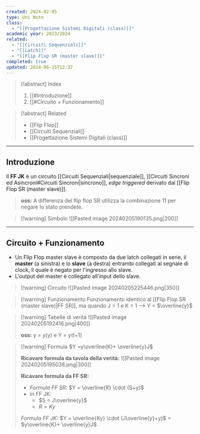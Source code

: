 ```yaml
---
created: 2024-02-05
type: Uni Note
class:
  - "[[Progettazione Sistemi Digitali (class)]]"
academic year: 2023/2024
related:
  - "[[Circuiti Sequenziali]]"
  - "[[Latch]]"
  - "[[Flip Flop SR (master slave)]]"
completed: true
updated: 2024-06-25T12:37
---
```

>[!abstract] Index
>1. [[#Introduzione]]
>2. [[#Circuito + Funzionamento]]

>[!abstract] Related
>- [[Flip Flop]]
>- [[Circuiti Sequenziali]]
>- [[Progettazione Sistemi Digitali (class)]]

---
## Introduzione

Il **FF JK** è un circuito [[Circuiti Sequenziali|sequenziale]], [[Circuiti Sincroni ed Asincroni#Circuiti Sincroni|sincrono]], *edge triggered* derivato dal [[Flip Flop SR (master slave)]].

>**oss:** A differenza del flip flop SR utilizza la combinazione 11 per negare lo stato prendete.

>[!warning] Simbolo
![[Pasted image 20240205190135.png|200]]

---
## Circuito + Funzionamento

- Un Flip Flop master slave è composto da due latch collegati in serie, il **master** (a sinistra) e lo **slave** (a destra) entrambi collegati al segnale di clock, il quale è negato per l'ingresso allo slave.
- L'output del master è collegato all'input dello slave. 

>[!warning] Circuito
>![[Pasted image 20240205225446.png|350]]

>[!warning] Funzionamento
> Funzionamento identico al [[Flip Flop SR (master slave)|FF SR]], ma quando J = 1 e K = 1 --> Y = $\overline{y}$

>[!warning] Tabelle di verità
>![[Pasted image 20240205192416.png|400]]
>
>**oss:** y = y(y) e Y = y(t+1)

>[!warning] Formula
>$Y =y\overline{K}+ \overline{y}J$ 
>
>**Ricavare formula da tavola della verità:**
>![[Pasted image 20240205195038.png|300]]
>
>**Ricavare formula da FF SR:**
>- *Formula FF SR:* $Y = \overline{R} \cdot (S+y)$ 
>- In FF JK:
>	- $S = J\overline{y}$
>	- $R = Ky$
> 
> *Formula FF JK:* $Y = \overline{Ky} \cdot (J\overline{y}+y)$  = $y\overline{K}+ \overline{y}J$ 
